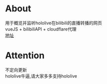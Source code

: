 # About
用于概览并监听hololive在bilibili的直播转播的网页   
vueJS + bilibiliAPI + cloudflare代理  
[地址](https://meihina.gitee.io/holog/)   

# Attention
不定向更新  
hololive牛逼,请大家多多支持hololive
